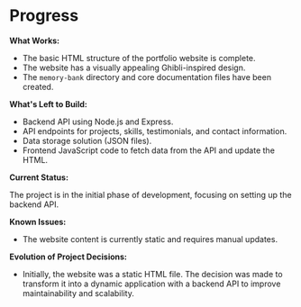 # Progress

**What Works:**

*   The basic HTML structure of the portfolio website is complete.
*   The website has a visually appealing Ghibli-inspired design.
*   The `memory-bank` directory and core documentation files have been created.

**What's Left to Build:**

*   Backend API using Node.js and Express.
*   API endpoints for projects, skills, testimonials, and contact information.
*   Data storage solution (JSON files).
*   Frontend JavaScript code to fetch data from the API and update the HTML.

**Current Status:**

The project is in the initial phase of development, focusing on setting up the backend API.

**Known Issues:**

*   The website content is currently static and requires manual updates.

**Evolution of Project Decisions:**

*   Initially, the website was a static HTML file. The decision was made to transform it into a dynamic application with a backend API to improve maintainability and scalability.
